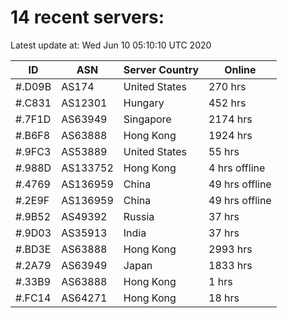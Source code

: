 # 14 recent servers:

Latest update at: Wed Jun 10 05:10:10 UTC 2020

| ID | ASN | Server Country | Online |
| -- | --- | -------------- | ------ |
| #.D09B | AS174 | United States | 270 hrs |
| #.C831 | AS12301 | Hungary | 452 hrs |
| #.7F1D | AS63949 | Singapore | 2174 hrs |
| #.B6F8 | AS63888 | Hong Kong | 1924 hrs |
| #.9FC3 | AS53889 | United States | 55 hrs |
| #.988D | AS133752 | Hong Kong | 4 hrs offline |
| #.4769 | AS136959 | China | 49 hrs offline |
| #.2E9F | AS136959 | China | 49 hrs offline |
| #.9B52 | AS49392 | Russia | 37 hrs |
| #.9D03 | AS35913 | India | 37 hrs |
| #.BD3E | AS63888 | Hong Kong | 2993 hrs |
| #.2A79 | AS63949 | Japan | 1833 hrs |
| #.33B9 | AS63888 | Hong Kong | 1 hrs |
| #.FC14 | AS64271 | Hong Kong | 18 hrs |

